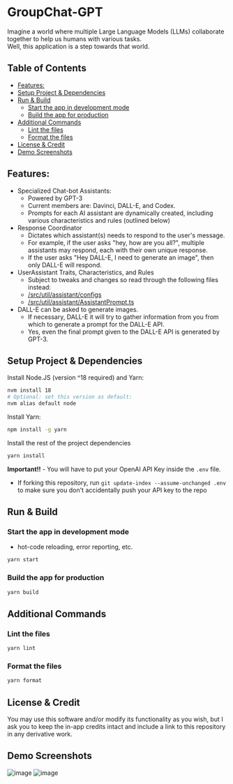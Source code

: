 # GroupChat-GPT

Imagine a world where multiple Large Language Models (LLMs) collaborate together to help us humans with various tasks.  
Well, this application is a step towards that world.

<!-- START doctoc generated TOC please keep comment here to allow auto update -->
<!-- DON'T EDIT THIS SECTION, INSTEAD RE-RUN doctoc TO UPDATE -->

## Table of Contents

- [Features:](#features)
- [Setup Project & Dependencies](#setup-project--dependencies)
- [Run & Build](#run--build)
    - [Start the app in development mode](#start-the-app-in-development-mode)
    - [Build the app for production](#build-the-app-for-production)
- [Additional Commands](#additional-commands)
    - [Lint the files](#lint-the-files)
    - [Format the files](#format-the-files)
- [License & Credit](#license--credit)
- [Demo Screenshots](#demo-screenshots)

<!-- END doctoc generated TOC please keep comment here to allow auto update -->

## Features:

- Specialized Chat-bot Assistants:
    - Powered by GPT-3
    - Current members are: Davinci, DALL-E, and Codex.
    - Prompts for each AI assistant are dynamically created, including various characteristics and rules (outlined
      below)
- Response Coordinator
    - Dictates which assistant(s) needs to respond to the user's message.
    - For example, if the user asks "hey, how are you all?", multiple assistants may respond, each with their own unique
      response.
    - If the user asks "Hey DALL-E, I need to generate an image", then only DALL-E will respond.
- UserAssistant Traits, Characteristics, and Rules
    - Subject to tweaks and changes so read through the following files instead:
    - [/src/util/assistant/configs](./src/util/assistant/configs)
    - [/src/util/assistant/AssistantPrompt.ts](./src/util/assistant/AssistantPrompts.ts)
- DALL-E can be asked to generate images.
    - If necessary, DALL-E it will try to gather information from you from which to generate a prompt for the DALL-E
      API.
    - Yes, even the final prompt given to the DALL-E API is generated by GPT-3.

## Setup Project & Dependencies

Install Node.JS (version ^18 required) and Yarn:

```bash
nvm install 18
# Optional: set this version as default:
nvm alias default node
```

Install Yarn:

```bash
npm install -g yarn
```

Install the rest of the project dependencies

```bash
yarn install
```

**Important!!** - You will have to put your OpenAI API Key inside the `.env` file.

- If forking this repository, run `git update-index --assume-unchanged .env` to make sure you don't accidentally push
  your API key to the repo

## Run & Build

### Start the app in development mode

- hot-code reloading, error reporting, etc.

```bash
yarn start
```

### Build the app for production

```bash
yarn build
```

## Additional Commands

### Lint the files

```bash
yarn lint
```

### Format the files

```bash
yarn format
```

## License & Credit

You may use this software and/or modify its functionality as you wish, but I ask you to keep the in-app credits intact
and include a link to this repository in any derivative work.

## Demo Screenshots

![image](https://user-images.githubusercontent.com/14914491/209245190-6734d6a2-7935-41fc-9d4e-b7b57e2f6a53.png)
![image](https://user-images.githubusercontent.com/14914491/209996928-906cb9dc-74d4-4c92-adcd-be9ecb507570.png)
